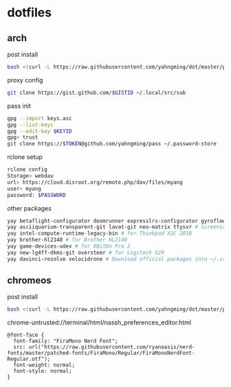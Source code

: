 # dotfiles

## arch
post install
```sh
bash <(curl -L https://raw.githubusercontent.com/yahngming/dot/master/postinstall.sh) arch
```
proxy config
```sh
git clone https://gist.github.com/$GISTID ~/.local/src/sub
```
pass init
```sh
gpg --import keys.asc
gpg --list-keys
gpg --edit-key $KEYID
gpg> trust
git clone https://$TOKEN@github.com/yahngming/pass ~/.password-store
```
rclone setup
```sh
rclone config
Storage> webdav
url> https://cloud.disroot.org/remote.php/dav/files/myang
user> myang
password: $PASSWORD
```
other packages
```sh
yay betaflight-configurator doomrunner expresslrs-configurator gyroflow gzdoom minecraft-launcher orca-slicer sdrpp-git subconverter-bin tsukimi-git
yay asciiquarium-transparent-git lavat-git neo-matrix ttysvr # screensavers
yay intel-compute-runtime-legacy-bin # for Thinkpad X1C 2018
yay brother-hl2140 # for Brother HL2140
yay game-devices-udev # for 8BitDo Pro 2
yay new-lg4ff-dkms-git oversteer # for Logitech G29
yay davinci-resolve velocidrone # Download official packages into ~/.cache/yay/$PKGNAME
```

## chromeos
post install
```sh
bash <(curl -L https://raw.githubusercontent.com/yahngming/dot/master/postinstall.sh) chromeos
```
chrome-untrusted://terminal/html/nassh_preferences_editor.html
```
@font-face {
  font-family: "FiraMono Nerd Font";
  src: url("https://raw.githubusercontent.com/ryanoasis/nerd-fonts/master/patched-fonts/FiraMono/Regular/FiraMonoNerdFont-Regular.otf");
  font-weight: normal;
  font-style: normal;
}
```
